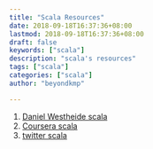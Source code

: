 ```yaml
---
title: "Scala Resources"
date: 2018-09-18T16:37:36+08:00
lastmod: 2018-09-18T16:37:36+08:00
draft: false
keywords: ["scala"]
description: "scala's resources"
tags: ["scala"]
categories: ["scala"]
author: "beyondkmp"

---
```


1. [Daniel Westheide scala](https://danielwestheide.com/blog/tags/scala/)
2. [Coursera scala](https://www.coursera.org/learn/progfun1/course-inbox)
3. [twitter scala](https://twitter.github.io/scala_school/zh_cn/basics.html)

<!--more-->
